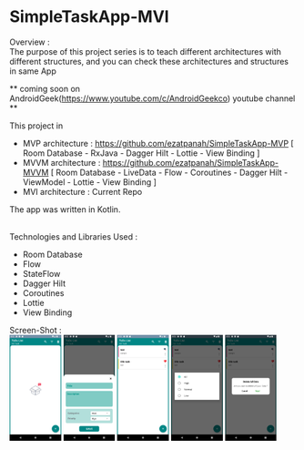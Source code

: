 # SimpleTaskApp-MVI

Overview :
<br>
The purpose of this project series is to teach different architectures with different structures, and you can check these architectures and structures in same App

** coming soon on AndroidGeek(https://www.youtube.com/c/AndroidGeekco) youtube channel **

This project in
- MVP architecture : https://github.com/ezatpanah/SimpleTaskApp-MVP [ Room Database - RxJava - Dagger Hilt - Lottie - View Binding ]
- MVVM architecture : https://github.com/ezatpanah/SimpleTaskApp-MVVM [ Room Database - LiveData - Flow - Coroutines - Dagger Hilt - ViewModel - Lottie - View Binding ]
- MVI architecture : Current Repo 

The app was written in Kotlin.

<br>
Technologies and Libraries Used :

- Room Database
- Flow
- StateFlow
- Dagger Hilt
- Coroutines
- Lottie
- View Binding



Screen-Shot :
<br>
<img alt="Ezatpanah SimpleTaskApp-MVP" src="screenshots/Screenshot_1670439161.png" width="18%"> <img alt="Ezatpanah SimpleTaskApp-MVP" src="screenshots/Screenshot_1670439165.png" width="18%"> <img alt="Ezatpanah SimpleTaskApp-MVP" src="screenshots/Screenshot_1670439228.png" width="18%"> <img alt="Ezatpanah SimpleTaskApp-MVP" src="screenshots/Screenshot_1670439231.png" width="18%"> <img alt="Ezatpanah SimpleTaskApp-MVP" src="screenshots/Screenshot_1670439234.png" width="18%">
